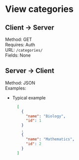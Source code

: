 # View categories

## Client -> Server
Method: GET  
Requires: Auth  
URL: `/categories/`  
Fields: None  

## Server -> Client
Method: JSON  
Examples:  
* Typical example

  ```json
    [
      {
        "name": "Biology",
        "id": 1
      }
      ,
      {
        "name": "Mathematics",
        "id": 2
      }
    ]
  ```

